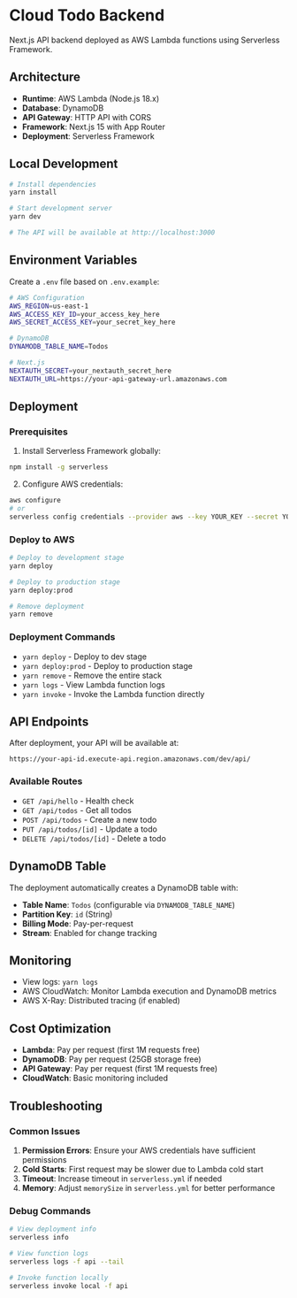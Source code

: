 # Cloud Todo Backend

Next.js API backend deployed as AWS Lambda functions using Serverless Framework.

## Architecture

- **Runtime**: AWS Lambda (Node.js 18.x)
- **Database**: DynamoDB
- **API Gateway**: HTTP API with CORS
- **Framework**: Next.js 15 with App Router
- **Deployment**: Serverless Framework

## Local Development

```bash
# Install dependencies
yarn install

# Start development server
yarn dev

# The API will be available at http://localhost:3000
```

## Environment Variables

Create a `.env` file based on `.env.example`:

```bash
# AWS Configuration
AWS_REGION=us-east-1
AWS_ACCESS_KEY_ID=your_access_key_here
AWS_SECRET_ACCESS_KEY=your_secret_key_here

# DynamoDB
DYNAMODB_TABLE_NAME=Todos

# Next.js
NEXTAUTH_SECRET=your_nextauth_secret_here
NEXTAUTH_URL=https://your-api-gateway-url.amazonaws.com
```

## Deployment

### Prerequisites

1. Install Serverless Framework globally:
```bash
npm install -g serverless
```

2. Configure AWS credentials:
```bash
aws configure
# or
serverless config credentials --provider aws --key YOUR_KEY --secret YOUR_SECRET
```

### Deploy to AWS

```bash
# Deploy to development stage
yarn deploy

# Deploy to production stage
yarn deploy:prod

# Remove deployment
yarn remove
```

### Deployment Commands

- `yarn deploy` - Deploy to dev stage
- `yarn deploy:prod` - Deploy to production stage
- `yarn remove` - Remove the entire stack
- `yarn logs` - View Lambda function logs
- `yarn invoke` - Invoke the Lambda function directly

## API Endpoints

After deployment, your API will be available at:
```
https://your-api-id.execute-api.region.amazonaws.com/dev/api/
```

### Available Routes

- `GET /api/hello` - Health check
- `GET /api/todos` - Get all todos
- `POST /api/todos` - Create a new todo
- `PUT /api/todos/[id]` - Update a todo
- `DELETE /api/todos/[id]` - Delete a todo

## DynamoDB Table

The deployment automatically creates a DynamoDB table with:
- **Table Name**: `Todos` (configurable via `DYNAMODB_TABLE_NAME`)
- **Partition Key**: `id` (String)
- **Billing Mode**: Pay-per-request
- **Stream**: Enabled for change tracking

## Monitoring

- View logs: `yarn logs`
- AWS CloudWatch: Monitor Lambda execution and DynamoDB metrics
- AWS X-Ray: Distributed tracing (if enabled)

## Cost Optimization

- **Lambda**: Pay per request (first 1M requests free)
- **DynamoDB**: Pay per request (25GB storage free)
- **API Gateway**: Pay per request (first 1M requests free)
- **CloudWatch**: Basic monitoring included

## Troubleshooting

### Common Issues

1. **Permission Errors**: Ensure your AWS credentials have sufficient permissions
2. **Cold Starts**: First request may be slower due to Lambda cold start
3. **Timeout**: Increase timeout in `serverless.yml` if needed
4. **Memory**: Adjust `memorySize` in `serverless.yml` for better performance

### Debug Commands

```bash
# View deployment info
serverless info

# View function logs
serverless logs -f api --tail

# Invoke function locally
serverless invoke local -f api
